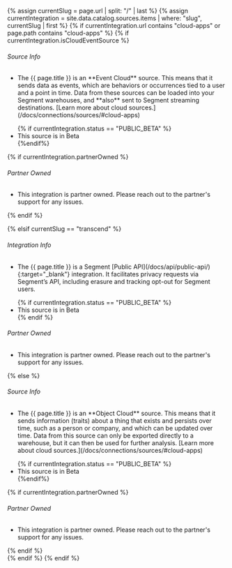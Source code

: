 {% assign currentSlug = page.url | split: "/" | last %}
{% assign currentIntegration = site.data.catalog.sources.items | where: "slug", currentSlug | first %}
{% if currentIntegration.url contains "cloud-apps" or page.path contains "cloud-apps" %}
{% if currentIntegration.isCloudEventSource  %}

<div class="quick-info">
  <div class="qi-content">
    <h6>Source Info</h6>
    <ul class="qi">
      <li><p markdown=1>The {{ page.title }} is an **Event Cloud** source. This means that it sends data as events, which are behaviors or occurrences tied to a user and a point in time. Data from these sources can be loaded into your Segment warehouses, and **also** sent to  Segment streaming destinations. [Learn more about cloud sources.](/docs/connections/sources/#cloud-apps)</p></li>
      {% if currentIntegration.status == "PUBLIC_BETA" %}<li>This source is in <span class="release-pill">Beta</span></li>{%endif%}
    </ul>
    {% if currentIntegration.partnerOwned %}
    <h6>Partner Owned</h6>
    <ul class="qi">
      <li>This integration is partner owned. Please reach out to the partner's support for any issues.</li>
    </ul>
    {% endif %}
  </div>
</div>

{% elsif currentSlug == "transcend" %}
<div class="quick-info">
  <div class="qi-content">
    <h6>Integration Info</h6>
    <ul class="qi">
      <li><p markdown=1>The {{ page.title }} is a Segment [Public API](/docs/api/public-api/){:target="_blank"} integration. It facilitates privacy requests via Segment’s API, including erasure and tracking opt-out for Segment users.</p></li>
      {% if currentIntegration.status == "PUBLIC_BETA" %}<li>This source is in <span class="release-pill">Beta</span></li>{% endif %}
    </ul>
    <h6>Partner Owned</h6>
    <ul class="qi">
      <li>This integration is partner owned. Please reach out to the partner's support for any issues.</li>
    </ul>
  </div>
</div>

{% else %}
<div class="quick-info">
  <div class="qi-content">
    <h6>Source Info</h6>
    <ul class="qi">
      <li><p markdown=1>The {{ page.title }} is an **Object Cloud** source. This means that it sends information (traits) about a thing that exists and persists over time, such as a person or company, and which can be updated over time. Data from this source can only be exported directly to a warehouse, but it can then be used for further analysis. [Learn more about cloud sources.](/docs/connections/sources/#cloud-apps)</p></li>
      {% if currentIntegration.status == "PUBLIC_BETA" %}<li>This source is in <span class="release-pill">Beta</span></li>{%endif%}
    </ul>
    {% if currentIntegration.partnerOwned %}
    <h6>Partner Owned</h6>
    <ul class="qi">
      <li>This integration is partner owned. Please reach out to the partner's support for any issues.</li>
    </ul>
    {% endif %}
  </div>
</div>
{% endif %}
{% endif %}


